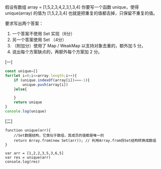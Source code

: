 假设有数组 array = [1,5,2,3,4,2,3,1,3,4]
你要写一个函数 unique，使得
unique(array) 的值为 [1,5,2,3,4]
也就是把重复的值都去掉，只保留不重复的值。

要求写出两个答案：

1. 一个答案不使用 Set 实现（6分）
2. 另一个答案使用 Set （4分）
3. （附加分）使用了 Map / WeakMap 以支持对象去重的，额外加 5 分。
4. 说出每个方案缺点的，再额外每个方案加 2 分。


[一]
```js
const unique=[]
for(let i=0;i<=array.length;i++){
    if (unique.indexOf(array[i])===-1){
        unique.push(array[i])
    }else{

    }
    return unique
}
console.log(unique)
```


[二]
```JS
function unique(arr){
    //Set数据结构，它类似于数组，其成员的值都是唯一的
    return Array.from(new Set(arr)); // 利用Array.from将Set结构转换成数组
}

var arr = [1,2,2,3,5,3,6,5]
var res = unique(arr)
console.log(res)
```